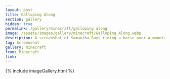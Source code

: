 ```yaml
---
layout: post
title: Galloping Along
section: gallery
hidden: true
permalink: /gallery/minecraft/galloping along
image: /assets/images/gallery/minecraft/Galloping Along.webp
description: A screenshot of Samantha Says riding a horse over a mountain from Minecraft, taken by Samantha Says.
tag: Screenshot
gallery: minecraft
from: Minecraft
link: 
---
```

{% include imageGallery.html %}